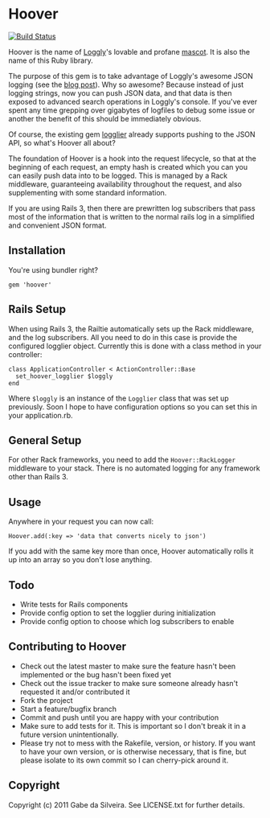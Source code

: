 Hoover
======

[![Build Status](https://secure.travis-ci.org/dasil003/hoover.png)](http://travis-ci.org/dasil003/hoover)

Hoover is the name of [Loggly](http://loggly.com)'s lovable and profane [mascot](http://www.facebook.com/hooverloggly).  It is also the name of this Ruby library.

The purpose of this gem is to take advantage of Loggly's awesome JSON logging (see the [blog post](http://loggly.com/blog/2011/06/on-the-way-to-impressive/)).  Why so awesome?  Because instead of just logging strings, now you can push JSON data, and that data is then exposed to advanced search operations in Loggly's console.  If you've ever spent any time grepping over gigabytes of logfiles to debug some issue or another the benefit of this should be immediately obvious.

Of course, the existing gem [logglier](https://github.com/freeformz/logglier) already supports pushing to the JSON API, so what's Hoover all about?

The foundation of Hoover is a hook into the request lifecycle, so that at the beginning of each request, an empty hash
is created which you can you can easily push data into to be logged.  This is managed by a Rack middleware, guaranteeing
availability throughout the request, and also supplementing with some standard information.

If you are using Rails 3, then there are prewritten log subscribers that pass most of the information that is written to
the normal rails log in a simplified and convenient JSON format.


## Installation

You're using bundler right?

    gem 'hoover'


## Rails Setup

When using Rails 3, the Railtie automatically sets up the Rack middleware, and the log subscribers.  All you need to do
in this case is provide the configured logglier object.  Currently this is done with a class method in your controller:

    class ApplicationController < ActionController::Base
      set_hoover_logglier $loggly
    end

Where `$loggly` is an instance of the `Logglier` class that was set up previously.  Soon I hope to have configuration
options so you can set this in your application.rb.


## General Setup

For other Rack frameworks, you need to add the `Hoover::RackLogger` middleware to your stack.  There is no automated
logging for any framework other than Rails 3.


## Usage

Anywhere in your request you can now call:

    Hoover.add(:key => 'data that converts nicely to json')

If you add with the same key more than once, Hoover automatically rolls it up into an array so you don't lose anything.


## Todo

* Write tests for Rails components
* Provide config option to set the logglier during initialization
* Provide config option to choose which log subscribers to enable


## Contributing to Hoover
 
* Check out the latest master to make sure the feature hasn't been implemented or the bug hasn't been fixed yet
* Check out the issue tracker to make sure someone already hasn't requested it and/or contributed it
* Fork the project
* Start a feature/bugfix branch
* Commit and push until you are happy with your contribution
* Make sure to add tests for it. This is important so I don't break it in a future version unintentionally.
* Please try not to mess with the Rakefile, version, or history. If you want to have your own version, or is otherwise
  necessary, that is fine, but please isolate to its own commit so I can cherry-pick around it.


## Copyright

Copyright (c) 2011 Gabe da Silveira. See LICENSE.txt for further details.

